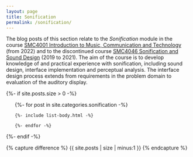 ```yaml
---
layout: page
title: Sonification
permalink: /sonification/
---
```


The blog posts of this section relate to the _Sonification_ module in the course [SMC4001 Introduction to Music, Communication and Technology](https://www.uio.no/studier/emner/hf/imv/SMC4001/) (from 2022) and to the discontinued course [SMC4046 Sonification and Sound Design](https://web.archive.org/web/20210518095718/https://www.ntnu.edu/studies/courses/SMC4046) (2019 to 2021). The aim of the course is to develop knowledge of and practical experience with sonification, including sound design, interface implementation and perceptual analysis. The interface design process extends from requirements in the problem domain to evaluation of the auditory display.

{%- if site.posts.size > 0 -%}

  <!-- <h2 class="post-list-heading">{{ page.list_title | default: "Posts" }}</h2> -->
  <ul class="post-list">
    {%- for post in site.categories.sonification -%}

    {%- include list-body.html -%}

    {%- endfor -%}

  </ul>
{%- endif -%}

  <!-- Hack from https://github.com/jekyll/jekyll/issues/2538 -->

{% capture difference %} {{ site.posts | size | minus:1 }} {% endcapture %}

  <!-- {% unless difference contains '-' %} -->
  <!-- ***No posts... yet.*** -->
   <!-- Your code will now be dependent on page.tags being empty -->
  <!-- {% endunless %} -->
